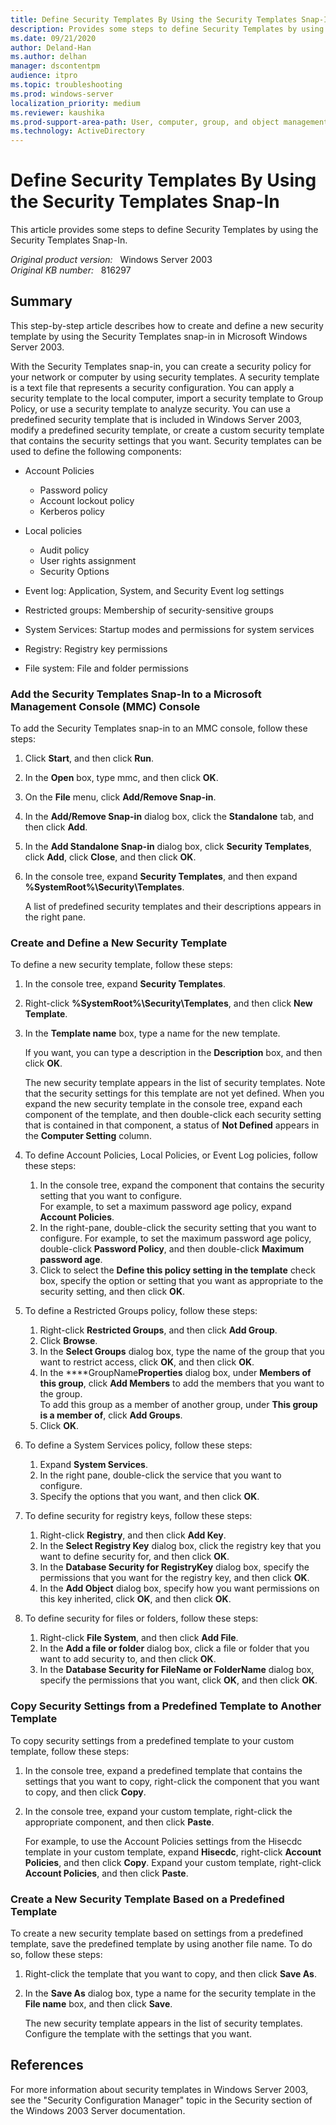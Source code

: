 ```yaml
---
title: Define Security Templates By Using the Security Templates Snap-In
description: Provides some steps to define Security Templates by using the Security Templates Snap-In
ms.date: 09/21/2020
author: Deland-Han
ms.author: delhan 
manager: dscontentpm
audience: itpro
ms.topic: troubleshooting
ms.prod: windows-server
localization_priority: medium
ms.reviewer: kaushika
ms.prod-support-area-path: User, computer, group, and object management
ms.technology: ActiveDirectory
---
```

# Define Security Templates By Using the Security Templates Snap-In   

This article provides some steps to define Security Templates by using the Security Templates Snap-In.

_Original product version:_ &nbsp; Windows Server 2003  
_Original KB number:_ &nbsp; 816297

## Summary

This step-by-step article describes how to create and define a new security template by using the Security Templates snap-in in Microsoft Windows Server 2003.

With the Security Templates snap-in, you can create a security policy for your network or computer by using security templates. A security template is a text file that represents a security configuration. You can apply a security template to the local computer, import a security template to Group Policy, or use a security template to analyze security. You can use a predefined security template that is included in Windows Server 2003, modify a predefined security template, or create a custom security template that contains the security settings that you want. Security templates can be used to define the following components:

- Account Policies

  - Password policy
  - Account lockout policy
  - Kerberos policy
- Local policies

  - Audit policy
  - User rights assignment
  - Security Options
- Event log: Application, System, and Security Event log settings
- Restricted groups: Membership of security-sensitive groups
- System Services: Startup modes and permissions for system services
- Registry: Registry key permissions
- File system: File and folder permissions  

### Add the Security Templates Snap-In to a Microsoft Management Console (MMC) Console

To add the Security Templates snap-in to an MMC console, follow these steps:

1. Click **Start**, and then click
 **Run**.
2. In the **Open** box, type
 mmc, and then click **OK**.
3. On the **File** menu, click **Add/Remove Snap-in**.
4. In the **Add/Remove Snap-in** dialog box, click the **Standalone** tab, and then click
 **Add**.
5. In the **Add Standalone Snap-in** dialog box, click **Security Templates**, click **Add**, click
 **Close**, and then click **OK**.
6. In the console tree, expand **Security Templates**, and then expand
 **%SystemRoot%\Security\Templates**.

   A list of predefined security templates and their descriptions appears in the right pane. 

### Create and Define a New Security Template

To define a new security template, follow these steps:

1. In the console tree, expand **Security Templates**.
2. Right-click
 **%SystemRoot%\Security\Templates**, and then click **New Template**.
3. In the **Template name** box, type a name for the new template.

   If you want, you can type a description in the
 **Description** box, and then click
 **OK**.

   The new security template appears in the list of security templates. Note that the security settings for this template are not yet defined. When you expand the new security template in the console tree, expand each component of the template, and then double-click each security setting that is contained in that component, a status of **Not Defined** appears in the **Computer Setting** column.
4. To define Account Policies, Local Policies, or Event Log policies, follow these steps:  
   1. In the console tree, expand the component that contains the security setting that you want to configure.  
    For example, to set a maximum password age policy, expand **Account Policies**.
   2. In the right-pane, double-click the security setting that you want to configure.
    For example, to set the maximum password age policy, double-click **Password Policy**, and then double-click **Maximum password age**.
    3. Click to select the **Define this policy setting in the template** check box, specify the option or setting that you want as appropriate to the security setting, and then click
 **OK**.
5. To define a Restricted Groups policy, follow these steps:
   1. Right-click **Restricted Groups**, and then click **Add Group**.
   2. Click **Browse**.
   3. In the **Select Groups** dialog box, type the name of the group that you want to restrict access, click
 **OK**, and then click **OK**.
   4. In the ****GroupName**Properties** dialog box, under **Members of this group**, click **Add Members** to add the members that you want to the group.  
   To add this group as a member of another group, under
 **This group is a member of**, click **Add Groups**.
   5. Click **OK**.
6. To define a System Services policy, follow these steps:
   1. Expand **System Services**.
   2. In the right pane, double-click the service that you want to configure.
   3. Specify the options that you want, and then click
 **OK**.
7. To define security for registry keys, follow these steps:
   1. Right-click **Registry**, and then click
 **Add Key**.
   2. In the **Select Registry Key** dialog box, click the registry key that you want to define security for, and then click
 **OK**.
   3. In the **Database Security for
**RegistryKey**** dialog box, specify the permissions that you want for the registry key, and then click
 **OK**.
   4. In the **Add Object** dialog box, specify how you want permissions on this key inherited, click **OK**, and then click **OK**.
8. To define security for files or folders, follow these steps:
   1. Right-click **File System**, and then click **Add File**.
   2. In the **Add a file or folder** dialog box, click a file or folder that you want to add security to, and then click
 **OK**.
   3. In the **Database Security for
**FileName or FolderName**** dialog box, specify the permissions that you want, click **OK**, and then click
 **OK**. 

### Copy Security Settings from a Predefined Template to Another Template

To copy security settings from a predefined template to your custom template, follow these steps:

1. In the console tree, expand a predefined template that contains the settings that you want to copy, right-click the component that you want to copy, and then click **Copy**.
2. In the console tree, expand your custom template, right-click the appropriate component, and then click
 **Paste**.

   For example, to use the Account Policies settings from the Hisecdc template in your custom template, expand
 **Hisecdc**, right-click **Account Policies**, and then click **Copy**. Expand your custom template, right-click
 **Account Policies**, and then click
 **Paste**.  

### Create a New Security Template Based on a Predefined Template

To create a new security template based on settings from a predefined template, save the predefined template by using another file name. To do so, follow these steps:

1. Right-click the template that you want to copy, and then click **Save As**.
2. In the **Save As** dialog box, type a name for the security template in the **File name** box, and then click
 **Save**.

   The new security template appears in the list of security templates. Configure the template with the settings that you want.   

## References

For more information about security templates in Windows Server 2003, see the "Security Configuration Manager" topic in the Security section of the Windows 2003 Server documentation.
